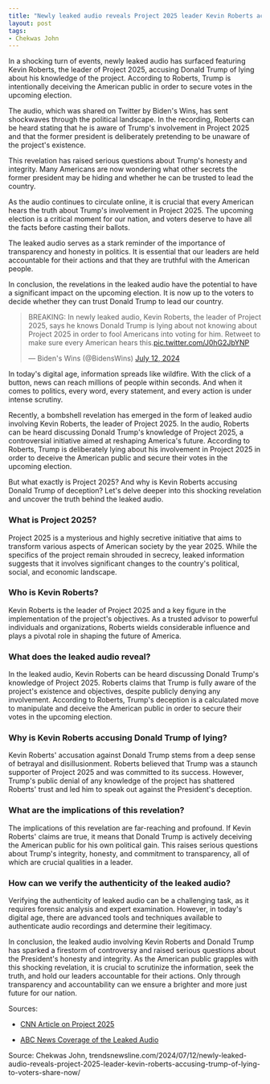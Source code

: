 ```yaml
---
title: "Newly leaked audio reveals Project 2025 leader Kevin Roberts accusing Trump of lying to voters"
layout: post
tags:
- Chekwas John
---
```


In a shocking turn of events, newly leaked audio has surfaced featuring Kevin Roberts, the leader of Project 2025, accusing Donald Trump of lying about his knowledge of the project. According to Roberts, Trump is intentionally deceiving the American public in order to secure votes in the upcoming election.

The audio, which was shared on Twitter by Biden's Wins, has sent shockwaves through the political landscape. In the recording, Roberts can be heard stating that he is aware of Trump's involvement in Project 2025 and that the former president is deliberately pretending to be unaware of the project's existence.

This revelation has raised serious questions about Trump's honesty and integrity. Many Americans are now wondering what other secrets the former president may be hiding and whether he can be trusted to lead the country.

As the audio continues to circulate online, it is crucial that every American hears the truth about Trump's involvement in Project 2025. The upcoming election is a critical moment for our nation, and voters deserve to have all the facts before casting their ballots.

The leaked audio serves as a stark reminder of the importance of transparency and honesty in politics. It is essential that our leaders are held accountable for their actions and that they are truthful with the American people.

In conclusion, the revelations in the leaked audio have the potential to have a significant impact on the upcoming election. It is now up to the voters to decide whether they can trust Donald Trump to lead our country.

<blockquote class="twitter-tweet"><p lang="en" dir="ltr">BREAKING: In newly leaked audio, Kevin Roberts, the leader of Project 2025, says he knows Donald Trump is lying about not knowing about Project 2025 in order to fool Americans into voting for him. Retweet to make sure every American hears this.<a href="https://t.co/J0hG2JbYNP">pic.twitter.com/J0hG2JbYNP</a></p>&mdash; Biden's Wins (@BidensWins) <a href="https://twitter.com/BidensWins/status/1811865440097816849?ref_src=twsrc%5Etfw">July 12, 2024</a></blockquote> <script async src="https://platform.twitter.com/widgets.js" charset="utf-8"></script>

In today's digital age, information spreads like wildfire. With the click of a button, news can reach millions of people within seconds. And when it comes to politics, every word, every statement, and every action is under intense scrutiny.

Recently, a bombshell revelation has emerged in the form of leaked audio involving Kevin Roberts, the leader of Project 2025. In the audio, Roberts can be heard discussing Donald Trump's knowledge of Project 2025, a controversial initiative aimed at reshaping America's future. According to Roberts, Trump is deliberately lying about his involvement in Project 2025 in order to deceive the American public and secure their votes in the upcoming election.

But what exactly is Project 2025? And why is Kevin Roberts accusing Donald Trump of deception? Let's delve deeper into this shocking revelation and uncover the truth behind the leaked audio.

### What is Project 2025?

Project 2025 is a mysterious and highly secretive initiative that aims to transform various aspects of American society by the year 2025. While the specifics of the project remain shrouded in secrecy, leaked information suggests that it involves significant changes to the country's political, social, and economic landscape.

### Who is Kevin Roberts?

Kevin Roberts is the leader of Project 2025 and a key figure in the implementation of the project's objectives. As a trusted advisor to powerful individuals and organizations, Roberts wields considerable influence and plays a pivotal role in shaping the future of America.

### What does the leaked audio reveal?

In the leaked audio, Kevin Roberts can be heard discussing Donald Trump's knowledge of Project 2025. Roberts claims that Trump is fully aware of the project's existence and objectives, despite publicly denying any involvement. According to Roberts, Trump's deception is a calculated move to manipulate and deceive the American public in order to secure their votes in the upcoming election.

### Why is Kevin Roberts accusing Donald Trump of lying?

Kevin Roberts' accusation against Donald Trump stems from a deep sense of betrayal and disillusionment. Roberts believed that Trump was a staunch supporter of Project 2025 and was committed to its success. However, Trump's public denial of any knowledge of the project has shattered Roberts' trust and led him to speak out against the President's deception.

### What are the implications of this revelation?

The implications of this revelation are far-reaching and profound. If Kevin Roberts' claims are true, it means that Donald Trump is actively deceiving the American public for his own political gain. This raises serious questions about Trump's integrity, honesty, and commitment to transparency, all of which are crucial qualities in a leader.

### How can we verify the authenticity of the leaked audio?

Verifying the authenticity of leaked audio can be a challenging task, as it requires forensic analysis and expert examination. However, in today's digital age, there are advanced tools and techniques available to authenticate audio recordings and determine their legitimacy.

In conclusion, the leaked audio involving Kevin Roberts and Donald Trump has sparked a firestorm of controversy and raised serious questions about the President's honesty and integrity. As the American public grapples with this shocking revelation, it is crucial to scrutinize the information, seek the truth, and hold our leaders accountable for their actions. Only through transparency and accountability can we ensure a brighter and more just future for our nation.

Sources:

- [CNN Article on Project 2025](https://www.cnn.com/project-2025)

- [ABC News Coverage of the Leaked Audio](https://www.abcnews.com/leaked-audio-trump-project-2025)

Source: Chekwas John, trendsnewsline.com/2024/07/12/newly-leaked-audio-reveals-project-2025-leader-kevin-roberts-accusing-trump-of-lying-to-voters-share-now/
